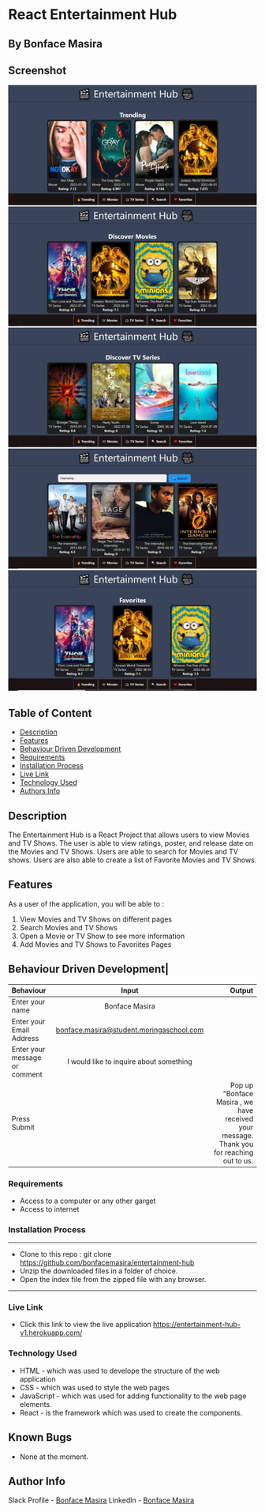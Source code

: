 # React Entertainment Hub
 ## By Bonface Masira
## Screenshot
 ![image](./src/images/screenshot1.JPG)
 ![image](./src/images/screenshot2.JPG)
 ![image](./src/images/screenshot3.JPG)
 ![image](./src/images/screenshot4.JPG)
 ![image](./src/images/screenshot5.JPG)

 ## Table of Content
 - [Description](#description)
 - [Features](#features)
 - [Behaviour Driven Development](#Behaviour-Driven-Development)
 - [Requirements](#requirements)
 - [Installation Process](#installation-Process)
 - [Live Link](#Live-Link)
 - [Technology  Used](#technology-Used)
 - [Authors Info](#Authors-Info)

## Description

The Entertainment Hub  is a React Project that allows users to view Movies and TV Shows. The user is able to view ratings, poster, and release date on the Movies and TV Shows. Users are able to search for Movies and TV shows. Users are also able to create a list of Favorite Movies and TV Shows.

## Features
As a user of the application, you will be able to :
1. View Movies and TV Shows on different pages
2. Search Movies and TV Shows
3. Open a Movie or TV Show to see more information
4. Add Movies and TV Shows to Favoriites Pages

## Behaviour Driven Development|
| Behaviour      | Input        | Output       |
| :------------- | :----------: | -----------: |
|  Enter your name  |   Bonface Masira |     |
| Enter your Email Address  | bonface.masira@student.moringaschool.com |   |
| Enter your message or comment   |  I would like to inquire about something     |     |
| Press Submit|     |Pop up "Bonface Masira , we have received your message. Thank you for reaching out to us.|

 ###  Requirements
 * Access to  a computer or any other garget
 * Access to internet

 ### Installation Process
 ****
* Clone to this repo : git clone https://github.com/bonfacemasira/entertainment-hub
* Unzip the downloaded files in a folder of choice.
* Open the index file from the zipped file with any browser.
 ****

### Live Link
- Click this link to view the live application https://entertainment-hub-v1.herokuapp.com/

### Technology  Used
* HTML - which was used to develope the structure of the web application
* CSS - which was used to style the web pages
* JavaScript - which was used for adding functionality to the web page elements.
* React - is the framework which was used to create the components.

## Known Bugs
* None at the moment.

## Author Info
Slack Profile - [Bonface Masira](https://app.slack.com/client/T0101L740P4/C010E0J8BRA/user_profile/U03DNHF0QKA)
LinkedIn - [Bonface Masira](https://www.linkedin.com/in/bonface-masira-975447a4)